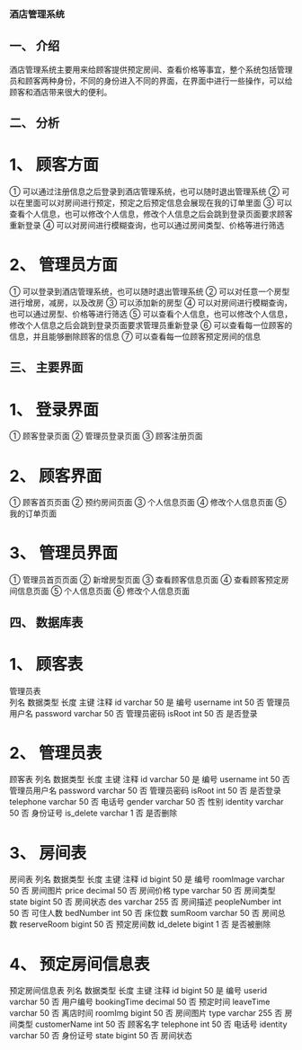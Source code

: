 ### 酒店管理系统
## 一、	介绍
酒店管理系统主要用来给顾客提供预定房间、查看价格等事宜，整个系统包括管理员和顾客两种身份，不同的身份进入不同的界面，在界面中进行一些操作，可以给顾客和酒店带来很大的便利。
## 二、	分析
# 1、	顾客方面
①	可以通过注册信息之后登录到酒店管理系统，也可以随时退出管理系统
②	可以在里面可以对房间进行预定，预定之后预定信息会展现在我的订单里面
③	可以查看个人信息，也可以修改个人信息，修改个人信息之后会跳到登录页面要求顾客重新登录
④	可以对房间进行模糊查询，也可以通过房间类型、价格等进行筛选
# 2、	管理员方面
①	可以登录到酒店管理系统，也可以随时退出管理系统
②	可以对任意一个房型进行增房，减房，以及改房
③	可以添加新的房型
④	可以对房间进行模糊查询，也可以通过房型、价格等进行筛选
⑤	可以查看个人信息，也可以修改个人信息，修改个人信息之后会跳到登录页面要求管理员重新登录
⑥	可以查看每一位顾客的信息，并且能够删除顾客的信息
⑦	可以查看每一位顾客预定房间的信息
## 三、	主要界面
# 1、	登录界面
①	顾客登录页面
②	管理员登录页面
③	顾客注册页面
# 2、	顾客界面
①	顾客首页页面
②	预约房间页面
③	个人信息页面
④	修改个人信息页面
⑤	我的订单页面
# 3、	管理员界面
①	管理员首页页面
②	新增房型页面
③	查看顾客信息页面
④	查看顾客预定房间信息页面
⑤	个人信息页面
⑥	修改个人信息页面
## 四、	数据库表
# 1、	顾客表
管理员表	
列名	数据类型	长度	主键	注释
id	varchar	50	是	编号
username	int	50	否	管理员用户名
password	varchar	50	否	管理员密码
isRoot	int	50	否	是否登录

# 2、	管理员表
顾客表	
列名	数据类型	长度	主键	注释
id	varchar	50	是	编号
username	int	50	否	管理员用户名
password	varchar	50	否	管理员密码
isRoot	int	50	否	是否登录
telephone	varchar	50	否	电话号
gender	varchar	50	否	性别
identity	varchar	50	否	身份证号
is_delete	varchar	1	否	是否删除

# 3、	房间表
房间表	
列名	数据类型	长度	主键	注释
id	bigint	50	是	编号
roomImage	varchar	50	否	房间图片
price	decimal	50	否	房间价格
type	varchar	50	否	房间类型
state	bigint	50	否	房间状态
des	varchar	255	否	房间描述
peopleNumber	int	50	否	可住人数
bedNumber	int	50	否	床位数
sumRoom	varchar	50	否	房间总数
reserveRoom	bigint	50	否	预定房间数
id_delete	bigint	1	否	是否被删除

# 4、	预定房间信息表
预定房间信息表	
列名	数据类型	长度	主键	注释
id	bigint	50	是	编号
userid	varchar	50	否	用户编号
bookingTime	decimal	50	否	预定时间
leaveTime	varchar	50	否	离店时间
roomImg	bigint	50	否	房间图片
type	varchar	255	否	房间类型
customerName	int	50	否	顾客名字
telephone	int	50	否	电话号
identity	varchar	50	否	身份证号
state	bigint	50	否	房间状态

